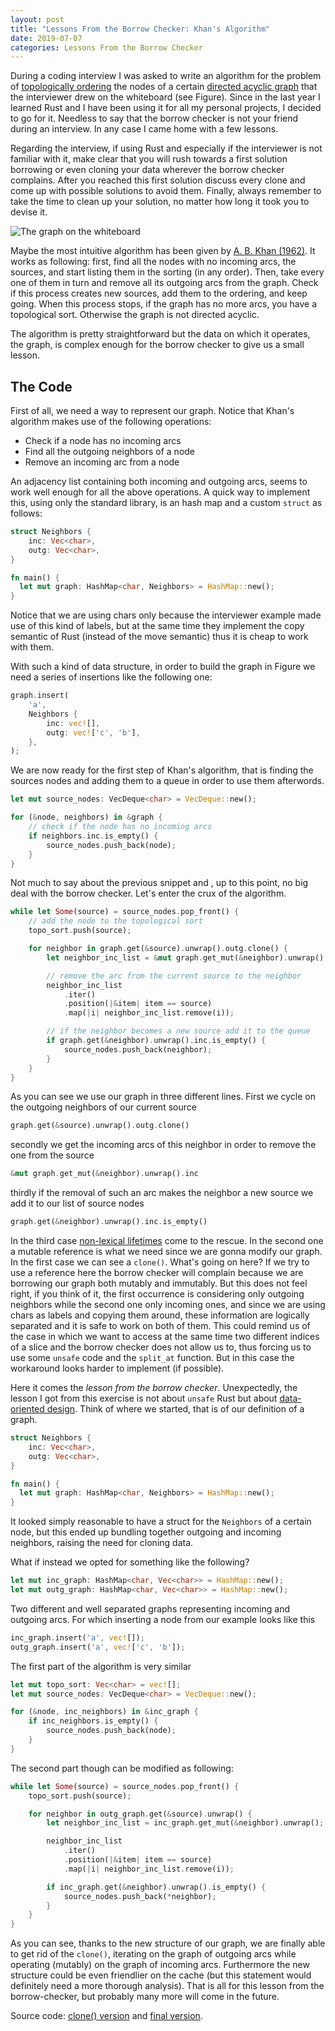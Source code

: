 ```yaml
---
layout: post
title: "Lessons From the Borrow Checker: Khan's Algorithm"
date: 2019-07-07
categories: Lessons From the Borrow Checker
---
```


During a coding interview I was asked to write an algorithm for the problem of [topologically ordering][topo-sort] the nodes of a certain [directed acyclic graph][dag] that the interviewer drew on the whiteboard (see Figure).
Since in the last year I learned Rust and I have been using it for all my personal projects, I decided to go for it.
Needless to say that the borrow checker is not your friend during an interview. In any case I came home with a few lessons.

Regarding the interview, if using Rust and especially if the interviewer is not familiar with it, make clear that you will rush towards a first solution borrowing or even cloning your data wherever the borrow checker complains. After you reached this first solution discuss every clone and come up with possible solutions to avoid them. Finally, always remember to take the time to clean up your solution, no matter how long it took you to devise it.

![The graph on the whiteboard](/blog/assets/images/dag.png)

Maybe the most intuitive algorithm has been given by [A. B. Khan (1962)][khan-algo]. It works as following: first, find all the nodes with no incoming arcs, the sources, and start listing them in the sorting (in any order). Then, take every one of them in turn and remove all its outgoing arcs from the graph. Check if this process creates new sources, add them to the ordering, and keep going.
When this process stops, if the graph has no more arcs, you have a topological sort. Otherwise the graph is not directed acyclic.

The algorithm is pretty straightforward but the data on which it operates, the graph, is complex enough for the borrow checker to give us a small lesson.

## The Code

First of all, we need a way to represent our graph. Notice that Khan's algorithm makes use of the following operations:

- Check if a node has no incoming arcs
- Find all the outgoing neighbors of a node
- Remove an incoming arc from a node

An adjacency list containing both incoming and outgoing arcs, seems to work well enough for all the above operations. A quick way to implement this, using only the standard library, is an hash map and a custom `struct` as follows:

```rust
struct Neighbors {
    inc: Vec<char>,
    outg: Vec<char>,
}

fn main() {
  let mut graph: HashMap<char, Neighbors> = HashMap::new();
}
```

Notice that we are using chars only because the interviewer example made use of this kind of labels, but at the same time they implement the copy semantic of Rust (instead of the move semantic) thus it is cheap to work with them.

With such a kind of data structure, in order to build the graph in Figure we need a series of insertions like the following one:

```rust
graph.insert(
    'a',
    Neighbors {
        inc: vec![],
        outg: vec!['c', 'b'],
    },
);
```

We are now ready for the first step of Khan's algorithm, that is finding the sources nodes and adding them to a queue in order to use them afterwords.

```rust
let mut source_nodes: VecDeque<char> = VecDeque::new();

for (&node, neighbors) in &graph {
    // check if the node has no incoming arcs
    if neighbors.inc.is_empty() {
        source_nodes.push_back(node);
    }
}
```

Not much to say about the previous snippet and , up to this point, no big deal with the borrow checker. Let's enter the crux of the algorithm.

```rust
while let Some(source) = source_nodes.pop_front() {
    // add the node to the topological sort
    topo_sort.push(source);

    for neighbor in graph.get(&source).unwrap().outg.clone() {
        let neighbor_inc_list = &mut graph.get_mut(&neighbor).unwrap().inc;

        // remove the arc from the current source to the neighbor
        neighbor_inc_list
            .iter()
            .position(|&item| item == source)
            .map(|i| neighbor_inc_list.remove(i));

        // if the neighbor becomes a new source add it to the queue
        if graph.get(&neighbor).unwrap().inc.is_empty() {
            source_nodes.push_back(neighbor);
        }
    }
}
```

As you can see we use our graph in three different lines. First we cycle on the outgoing neighbors of our current source

```rust
graph.get(&source).unwrap().outg.clone()
```

secondly we get the incoming arcs of this neighbor in order to remove the one from the source

```rust
&mut graph.get_mut(&neighbor).unwrap().inc
```

thirdly if the removal of such an arc makes the neighbor a new source we add it to our list of source nodes

```rust
graph.get(&neighbor).unwrap().inc.is_empty()
```

In the third case [non-lexical lifetimes][nll] come to the rescue. In the second one a mutable reference is what we need since we are gonna modify our graph. In the first case we can see a `clone()`. What's going on here? If we try to use a reference here the borrow checker will complain because we are borrowing our graph both mutably and immutably.
But this does not feel right, if you think of it, the first occurrence is considering only outgoing neighbors while the second one only incoming ones, and since we are using chars as labels and copying them around, these information are logically separated and it is safe to work on both of them.
This could remind us of the case in which we want to access at the same time two different indices of a slice and the borrow checker does not allow us to, thus forcing us to use some `unsafe` code and the `split_at` function. But in this case the workaround looks harder to implement (if possible).

Here it comes the _lesson from the borrow checker_. Unexpectedly, the lesson I got from this exercise is not about `unsafe` Rust but about [data-oriented design][dod].
Think of where we started, that is of our definition of a graph.

```rust
struct Neighbors {
    inc: Vec<char>,
    outg: Vec<char>,
}

fn main() {
  let mut graph: HashMap<char, Neighbors> = HashMap::new();
}
```

It looked simply reasonable to have a struct for the `Neighbors` of a certain node, but this ended up bundling together outgoing and incoming neighbors, raising the need for cloning data.

What if instead we opted for something like the following?

```rust
let mut inc_graph: HashMap<char, Vec<char>> = HashMap::new();
let mut outg_graph: HashMap<char, Vec<char>> = HashMap::new();
```

Two different and well separated graphs representing incoming and outgoing arcs. For which inserting a node from our example looks like this

```rust
inc_graph.insert('a', vec![]);
outg_graph.insert('a', vec!['c', 'b']);
```

The first part of the algorithm is very similar

```rust
let mut topo_sort: Vec<char> = vec![];
let mut source_nodes: VecDeque<char> = VecDeque::new();

for (&node, inc_neighbors) in &inc_graph {
    if inc_neighbors.is_empty() {
        source_nodes.push_back(node);
    }
}
```

The second part though can be modified as following:

```rust
while let Some(source) = source_nodes.pop_front() {
    topo_sort.push(source);

    for neighbor in outg_graph.get(&source).unwrap() {
        let neighbor_inc_list = inc_graph.get_mut(&neighbor).unwrap();

        neighbor_inc_list
            .iter()
            .position(|&item| item == source)
            .map(|i| neighbor_inc_list.remove(i));

        if inc_graph.get(&neighbor).unwrap().is_empty() {
            source_nodes.push_back(*neighbor);
        }
    }
}
```

As you can see, thanks to the new structure of our graph, we are finally able to get rid of the `clone()`, iterating on the graph of outgoing arcs while operating (mutably) on the graph of incoming arcs.
Furthermore the new structure could be even friendlier on the cache (but this statement would definitely need a more thorough analysis). That is all for this lesson from the borrow-checker, but probably many more will come in the future.

Source code: [clone() version][first-version] and [final version][final-version].

[topo-sort]: https://en.wikipedia.org/wiki/Topological_sorting
[dag]: https://en.wikipedia.org/wiki/Directed_acyclic_graph
[khan-algo]: https://dl.acm.org/citation.cfm?doid=368996.369025
[nll]: https://doc.rust-lang.org/stable/edition-guide/rust-2018/ownership-and-lifetimes/non-lexical-lifetimes.html
[dod]: https://en.wikipedia.org/wiki/Data-oriented_design
[first-version]: https://gist.github.com/manuelmauro/be8c74c6949bebb96cc3e293a3bd4d2f
[final-version]: https://gist.github.com/manuelmauro/43735f70247e659199061310dd4481d7
